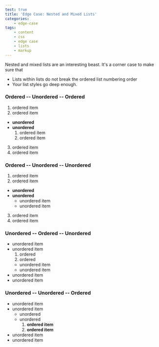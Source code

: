```yaml
---
test: true
title: 'Edge Case: Nested and Mixed Lists'
categories:
    - edge-case
tags:
    - content
    - css
    - edge case
    - lists
    - markup
---
```


Nested and mixed lists are an interesting beast. It's a corner case to make
sure that

-   Lists within lists do not break the ordered list numbering order
-   Your list styles go deep enough.

### Ordered -- Unordered -- Ordered

1.  ordered item
2.  ordered item

-   **unordered**
-   **unordered**
    1.  ordered item
    2.  ordered item

3.  ordered item
4.  ordered item

### Ordered -- Unordered -- Unordered

1.  ordered item
2.  ordered item

-   **unordered**
-   **unordered**
    -   unordered item
    -   unordered item

3.  ordered item
4.  ordered item

### Unordered -- Ordered -- Unordered

-   unordered item
-   unordered item
    1.  ordered
    2.  ordered
    -   unordered item
    -   unordered item
-   unordered item
-   unordered item

### Unordered -- Unordered -- Ordered

-   unordered item
-   unordered item
    -   unordered
    -   unordered
        1.  **ordered item**
        2.  **ordered item**
-   unordered item
-   unordered item
